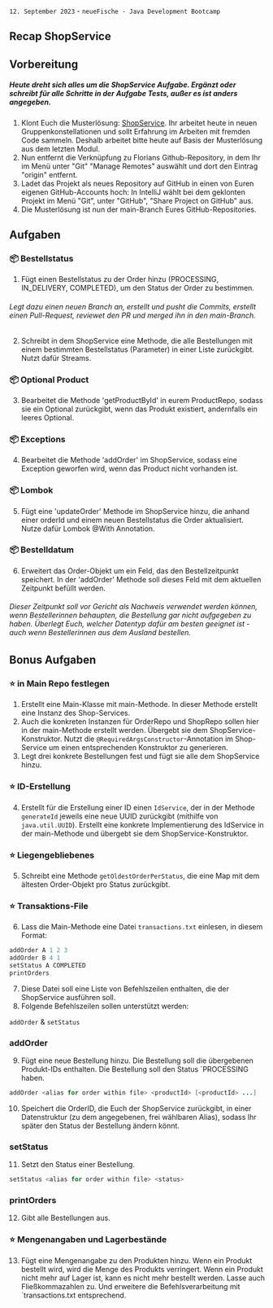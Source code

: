 `12. September 2023` - `neueFische - Java Development Bootcamp`
## Recap ShopService
## Vorbereitung
##### Heute dreht sich alles um die ShopService Aufgabe. Ergänzt oder schreibt für alle Schritte in der Aufgabe Tests, außer es ist anders angegeben.
1. Klont Euch die Musterlösung: [ShopService](https://github.com/Flooooooooooorian/Recap-Project-Objektorientierung-ShopService). Ihr arbeitet heute in neuen Gruppenkonstellationen und sollt Erfahrung im Arbeiten mit fremden Code sammeln. Deshalb arbeitet bitte heute auf Basis der Musterlösung aus dem letzten Modul.
2. Nun entfernt die Verknüpfung zu Florians Github-Repository, in dem Ihr im Menü unter "Git" "Manage Remotes" auswählt und dort den Eintrag "origin" entfernt.
3. Ladet das Projekt als neues Repository auf GitHub in einen von Euren eigenen GitHub-Accounts hoch: In IntelliJ wählt bei dem geklonten Projekt im Menü "Git", unter "GitHub", "Share Project on GitHub" aus.
4. Die Musterlösung ist nun der main-Branch Eures GitHub-Repositories.
## Aufgaben
### 📦 Bestellstatus
1. Fügt einen Bestellstatus zu der Order hinzu (PROCESSING, IN_DELIVERY, COMPLETED), um den Status der Order zu bestimmen.
###### Legt dazu einen neuen Branch an, erstellt und pusht die Commits, erstellt einen Pull-Request, reviewet den PR und merged ihn in den main-Branch.
2. Schreibt in dem ShopService eine Methode, die alle Bestellungen mit einem bestimmten Bestellstatus (Parameter) in einer Liste zurückgibt. Nutzt dafür Streams.
### 📦 Optional Product
3. Bearbeitet die Methode 'getProductById' in eurem ProductRepo, sodass sie ein Optional<Product> zurückgibt, wenn das Produkt existiert, andernfalls ein leeres Optional.
### 📦 Exceptions
4. Bearbeitet die Methode 'addOrder' im ShopService, sodass eine Exception geworfen wird, wenn das Product nicht vorhanden ist.
### 📦 Lombok
5. Fügt eine 'updateOrder' Methode im ShopService hinzu, die anhand einer orderId und einem neuen Bestellstatus die Order aktualisiert. Nutze dafür Lombok @With Annotation.
### 📦 Bestelldatum
6. Erweitert das Order-Objekt um ein Feld, das den Bestellzeitpunkt speichert. In der 'addOrder' Methode soll dieses Feld mit dem aktuellen Zeitpunkt befüllt werden.
###### Dieser Zeitpunkt soll vor Gericht als Nachweis verwendet werden können, wenn Besteller*innen behaupten, die Bestellung gar nicht aufgegeben zu haben. Überlegt Euch, welcher Datentyp dafür am besten geeignet ist - auch wenn Besteller*innen aus dem Ausland bestellen.

## Bonus Aufgaben
### ⭐️ in Main Repo festlegen
1. Erstellt eine Main-Klasse mit main-Methode. In dieser Methode erstellt eine Instanz des Shop-Services.
2. Auch die konkreten Instanzen für OrderRepo und ShopRepo sollen hier in der main-Methode erstellt werden. Übergebt sie dem ShopService-Konstruktor. Nutzt die `@RequiredArgsConstructor`-Annotation im Shop-Service um einen entsprechenden Konstruktor zu generieren.
3. Legt drei konkrete Bestellungen fest und fügt sie alle dem ShopService hinzu.
### ⭐️ ID-Erstellung
4. Erstellt für die Erstellung einer ID einen `IdService`, der in der Methode `generateId` jeweils eine neue UUID zurückgibt (mithilfe von `java.util.UUID`). Erstellt eine konkrete Implementierung des IdService in der main-Methode und übergebt sie dem ShopService-Konstruktor.
### ⭐️ Liegengebliebenes
5. Schreibt eine Methode `getOldestOrderPerStatus`, die eine Map mit dem ältesten Order-Objekt pro Status zurückgibt.
### ⭐️ Transaktions-File
6. Lass die Main-Methode eine Datei `transactions.txt` einlesen, in diesem Format:
```java
addOrder A 1 2 3
addOrder B 4 1
setStatus A COMPLETED
printOrders
```
7. Diese Datei soll eine Liste von Befehlszeilen enthalten, die der ShopService ausführen soll.
8. Folgende Befehlszeilen sollen unterstützt werden:

`addOrder` & `setStatus`
### addOrder
9. Fügt eine neue Bestellung hinzu. Die Bestellung soll die übergebenen Produkt-IDs enthalten. Die Bestellung soll den Status `PROCESSING haben.
```java
addOrder <alias for order within file> <productId> [<productId> ...]
```
10. Speichert die OrderID, die Euch der ShopService zurückgibt, in einer Datenstruktur (zu dem angegebenen, frei wählbaren Alias), sodass Ihr später den Status der Bestellung ändern könnt.
### setStatus
11. Setzt den Status einer Bestellung.
```java
setStatus <alias for order within file> <status>
```
### printOrders
12. Gibt alle Bestellungen aus.
### ⭐️ Mengenangaben und Lagerbestände
13. Fügt eine Mengenangabe zu den Produkten hinzu. Wenn ein Produkt bestellt wird, wird die Menge des Produkts verringert. Wenn ein Produkt nicht mehr auf Lager ist, kann es nicht mehr bestellt werden. Lasse auch Fließkommazahlen zu. Und erweitere die Befehlsverarbeitung mit `transactions.txt entsprechend.